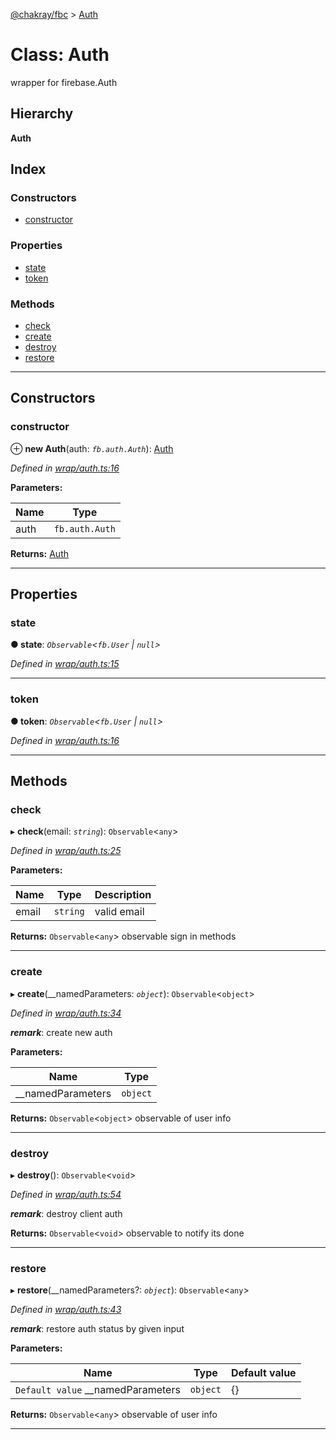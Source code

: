 [@chakray/fbc](../README.md) > [Auth](../classes/auth.md)

# Class: Auth

wrapper for firebase.Auth

## Hierarchy

**Auth**

## Index

### Constructors

* [constructor](auth.md#constructor)

### Properties

* [state](auth.md#state)
* [token](auth.md#token)

### Methods

* [check](auth.md#check)
* [create](auth.md#create)
* [destroy](auth.md#destroy)
* [restore](auth.md#restore)

---

## Constructors

<a id="constructor"></a>

###  constructor

⊕ **new Auth**(auth: *`fb.auth.Auth`*): [Auth](auth.md)

*Defined in [wrap/auth.ts:16](https://github.com/chakray/rig/blob/b79fd7e/projects/chakray/fbc/src/wrap/auth.ts#L16)*

**Parameters:**

| Name | Type |
| ------ | ------ |
| auth | `fb.auth.Auth` |

**Returns:** [Auth](auth.md)

___

## Properties

<a id="state"></a>

###  state

**● state**: *`Observable`<`fb.User` \| `null`>*

*Defined in [wrap/auth.ts:15](https://github.com/chakray/rig/blob/b79fd7e/projects/chakray/fbc/src/wrap/auth.ts#L15)*

___
<a id="token"></a>

###  token

**● token**: *`Observable`<`fb.User` \| `null`>*

*Defined in [wrap/auth.ts:16](https://github.com/chakray/rig/blob/b79fd7e/projects/chakray/fbc/src/wrap/auth.ts#L16)*

___

## Methods

<a id="check"></a>

###  check

▸ **check**(email: *`string`*): `Observable`<`any`>

*Defined in [wrap/auth.ts:25](https://github.com/chakray/rig/blob/b79fd7e/projects/chakray/fbc/src/wrap/auth.ts#L25)*

**Parameters:**

| Name | Type | Description |
| ------ | ------ | ------ |
| email | `string` |  valid email |

**Returns:** `Observable`<`any`>
observable sign in methods

___
<a id="create"></a>

###  create

▸ **create**(__namedParameters: *`object`*): `Observable`<`object`>

*Defined in [wrap/auth.ts:34](https://github.com/chakray/rig/blob/b79fd7e/projects/chakray/fbc/src/wrap/auth.ts#L34)*

*__remark__*: create new auth

**Parameters:**

| Name | Type |
| ------ | ------ |
| __namedParameters | `object` |

**Returns:** `Observable`<`object`>
observable of user info

___
<a id="destroy"></a>

###  destroy

▸ **destroy**(): `Observable`<`void`>

*Defined in [wrap/auth.ts:54](https://github.com/chakray/rig/blob/b79fd7e/projects/chakray/fbc/src/wrap/auth.ts#L54)*

*__remark__*: destroy client auth

**Returns:** `Observable`<`void`>
observable to notify its done

___
<a id="restore"></a>

###  restore

▸ **restore**(__namedParameters?: *`object`*): `Observable`<`any`>

*Defined in [wrap/auth.ts:43](https://github.com/chakray/rig/blob/b79fd7e/projects/chakray/fbc/src/wrap/auth.ts#L43)*

*__remark__*: restore auth status by given input

**Parameters:**

| Name | Type | Default value |
| ------ | ------ | ------ |
| `Default value` __namedParameters | `object` |  {} |

**Returns:** `Observable`<`any`>
observable of user info

___

